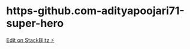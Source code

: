 # https-github.com-adityapoojari71-super-hero

[Edit on StackBlitz ⚡️](https://stackblitz.com/edit/angular-ivy-x3qy7m)